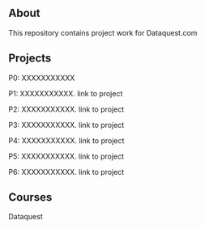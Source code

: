## About
This repository contains project work for Dataquest.com

## Projects
P0: XXXXXXXXXXX

P1: XXXXXXXXXXX. link to project

P2: XXXXXXXXXXX. link to project

P3: XXXXXXXXXXX. link to project

P4: XXXXXXXXXXX. link to project

P5: XXXXXXXXXXX. link to project

P6: XXXXXXXXXXX. link to project

## Courses
Dataquest
